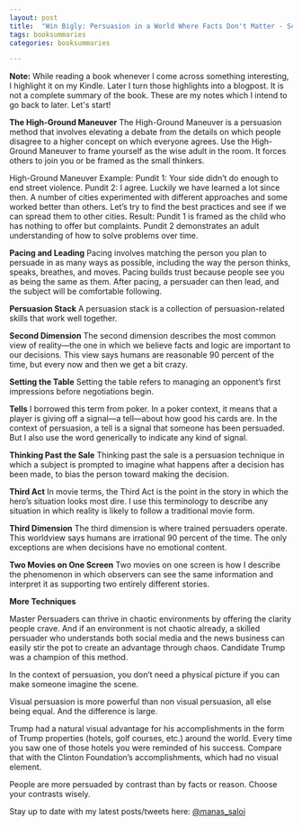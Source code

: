 ```yaml
---
layout: post
title:  "Win Bigly: Persuasion in a World Where Facts Don't Matter - Scott Adams"
tags: booksummaries
categories: booksummaries

---
```


**Note:** While reading a book whenever I come across something interesting, I highlight it on my Kindle. Later I turn those highlights into a blogpost. It is not a complete summary of the book. These are my notes which I intend to go back to later. Let's start!


**The High-Ground Maneuver**
The High-Ground Maneuver is a persuasion method that involves elevating a debate from the details on which people disagree to a higher concept on which everyone agrees. Use the High-Ground Maneuver to frame yourself as the wise adult in the room. It forces others to join you or be framed as the small thinkers.

High-Ground Maneuver Example:
Pundit 1: Your side didn’t do enough to end street violence.
Pundit 2: I agree. Luckily we have learned a lot since then. A number of cities experimented with different approaches and some worked better than others. Let’s try to find the best practices and see if we can spread them to other cities.
Result: Pundit 1 is framed as the child who has nothing to offer but complaints. Pundit 2 demonstrates an adult understanding of how to solve problems over time.

**Pacing and Leading**
Pacing involves matching the person you plan to persuade in as many ways as possible, including the way the person thinks, speaks, breathes, and moves. Pacing builds trust because people see you as being the same as them. After pacing, a persuader can then lead, and the subject will be comfortable following.

**Persuasion Stack**
A persuasion stack is a collection of persuasion-related skills that work well together.


**Second Dimension**
The second dimension describes the most common view of reality—the one in which we believe facts and logic are important to our decisions. This view says humans are reasonable 90 percent of the time, but every now and then we get a bit crazy.

**Setting the Table**
Setting the table refers to managing an opponent’s first impressions before negotiations begin.

**Tells**
I borrowed this term from poker. In a poker context, it means that a player is giving off a signal—a tell—about how good his cards are. In the context of persuasion, a tell is a signal that someone has been persuaded. But I also use the word generically to indicate any kind of signal.


**Thinking Past the Sale**
Thinking past the sale is a persuasion technique in which a subject is prompted to imagine what happens after a decision has been made, to bias the person toward making the decision.


**Third Act**
In movie terms, the Third Act is the point in the story in which the hero’s situation looks most dire. I use this terminology to describe any situation in which reality is likely to follow a traditional movie form.

**Third Dimension**
The third dimension is where trained persuaders operate. This worldview says humans are irrational 90 percent of the time. The only exceptions are when decisions have no emotional content.


**Two Movies on One Screen**
Two movies on one screen is how I describe the phenomenon in which observers can see the same information and interpret it as supporting two entirely different stories.

**More Techniques**

Master Persuaders can thrive in chaotic environments by offering the clarity people crave. And if an environment is not chaotic already, a skilled persuader who understands both social media and the news business can easily stir the pot to create an advantage through chaos. Candidate Trump was a champion of this method.

In the context of persuasion, you don’t need a physical picture if you can make someone imagine the scene.

Visual persuasion is more powerful than non visual persuasion, all else being equal. And the difference is large.

Trump had a natural visual advantage for his accomplishments in the form of Trump properties (hotels, golf courses, etc.) around the world. Every time you saw one of those hotels you were reminded of his success. Compare that with the Clinton Foundation’s accomplishments, which had no visual element.

People are more persuaded by contrast than by facts or reason. Choose your contrasts wisely.

Stay up to date with my latest posts/tweets here: [@manas_saloi](http://twitter.com/manas_saloi)

